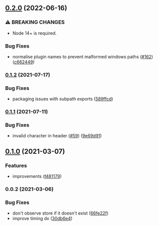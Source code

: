 

## [0.2.0](https://github.com/danielroe/nuxt-timings-module/compare/0.1.2...0.2.0) (2022-06-16)

### ⚠ BREAKING CHANGES

* Node 14+ is required.

### Bug Fixes

* normalise plugin names to prevent malformed windows paths ([#162](https://github.com/danielroe/nuxt-timings-module/issues/162)) ([c662449](https://github.com/danielroe/nuxt-timings-module/commit/c662449e7f89affa5048853a8ef682eed66672a1))

### [0.1.2](https://github.com/danielroe/nuxt-timings-module/compare/0.1.1...0.1.2) (2021-07-17)


### Bug Fixes

* packaging issues with subpath exports ([589ffcd](https://github.com/danielroe/nuxt-timings-module/commit/589ffcd8de1306d03476fa6848d67bc06cf7156d))

### [0.1.1](https://github.com/danielroe/nuxt-timings-module/compare/0.1.0...0.1.1) (2021-07-11)


### Bug Fixes

* invalid character in header ([#59](https://github.com/danielroe/nuxt-timings-module/issues/59)) ([9e69d91](https://github.com/danielroe/nuxt-timings-module/commit/9e69d91bc9fbc2aa9c2ced9606f9d5240fd07e4c))

## [0.1.0](https://github.com/danielroe/nuxt-timings-module/compare/0.0.2...0.1.0) (2021-03-07)


### Features

* improvements ([f481179](https://github.com/danielroe/nuxt-timings-module/commit/f481179c787418a57a545d67999f5cf158949b26))

### 0.0.2 (2021-03-06)


### Bug Fixes

* don't observe store if it doesn't exist ([66fe22f](https://github.com/danielroe/nuxt-timings-module/commit/66fe22fcd7ddf520bc868dd24f03279938c4ebbc))
* improve timing dx ([30db6e4](https://github.com/danielroe/nuxt-timings-module/commit/30db6e475ec7457143e5e808e58c106b9c34788d))
